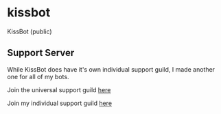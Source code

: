 # kissbot
KissBot (public)

## Support Server
While KissBot does have it's own individual support guild, I made another one for all of my bots.

Join the universal support guild [here](https://discord.gg/G4u2Vmt)

Join my individual support guild [here](https://discord.gg/DBKUA6D)
